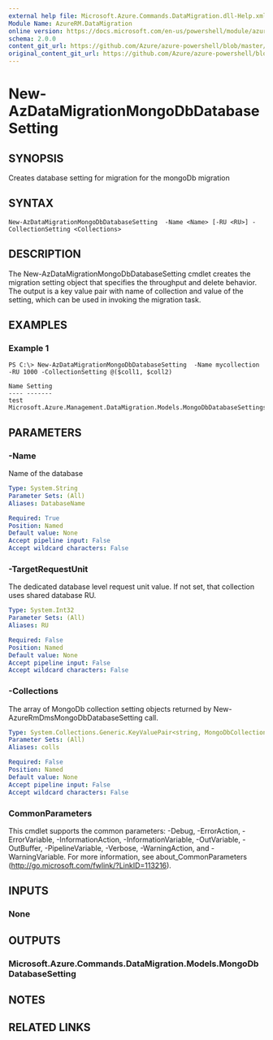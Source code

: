 ```yaml
---
external help file: Microsoft.Azure.Commands.DataMigration.dll-Help.xml
Module Name: AzureRM.DataMigration
online version: https://docs.microsoft.com/en-us/powershell/module/azurerm.datamigration/New-AzDataMigrationMongoDbDatabaseSetting
schema: 2.0.0
content_git_url: https://github.com/Azure/azure-powershell/blob/master/src/DataMigration/DataMigration/help/New-AzDataMigrationMongoDbDatabaseSetting.md
original_content_git_url: https://github.com/Azure/azure-powershell/blob/master/src/DataMigration/DataMigration/help/New-AzDataMigrationMongoDbDatabaseSetting.md
---
```


# New-AzDataMigrationMongoDbDatabaseSetting 

## SYNOPSIS
Creates database setting for migration for the mongoDb migration

## SYNTAX

```
New-AzDataMigrationMongoDbDatabaseSetting  -Name <Name> [-RU <RU>] -CollectionSetting <Collections>
```

## DESCRIPTION
The New-AzDataMigrationMongoDbDatabaseSetting  cmdlet creates the migration setting object that specifies the throughput and delete behavior. 
The output is a key value pair with name of collection and value of the setting, which can be used in invoking the migration task.

## EXAMPLES

### Example 1
```
PS C:\> New-AzDataMigrationMongoDbDatabaseSetting  -Name mycollection -RU 1000 -CollectionSetting @($coll1, $coll2)

Name Setting                                                                
---- -------                                                                
test Microsoft.Azure.Management.DataMigration.Models.MongoDbDatabaseSettings

```

## PARAMETERS

### -Name
Name of the database

```yaml
Type: System.String
Parameter Sets: (All)
Aliases: DatabaseName

Required: True
Position: Named
Default value: None
Accept pipeline input: False
Accept wildcard characters: False
```
### -TargetRequestUnit
The dedicated database level request unit value. If not set, that collection uses shared database RU.

```yaml
Type: System.Int32
Parameter Sets: (All)
Aliases: RU

Required: False
Position: Named
Default value: None
Accept pipeline input: False
Accept wildcard characters: False
```

### -Collections
The array of MongoDb collection setting objects returned by New-AzureRmDmsMongoDbDatabaseSetting call.

```yaml
Type: System.Collections.Generic.KeyValuePair<string, MongoDbCollectionSettings>[]
Parameter Sets: (All)
Aliases: colls

Required: False
Position: Named
Default value: None
Accept pipeline input: False
Accept wildcard characters: False
```

### CommonParameters
This cmdlet supports the common parameters: -Debug, -ErrorAction, -ErrorVariable, -InformationAction, -InformationVariable, -OutVariable, -OutBuffer, -PipelineVariable, -Verbose, -WarningAction, and -WarningVariable. For more information, see about_CommonParameters (http://go.microsoft.com/fwlink/?LinkID=113216).

## INPUTS

### None

## OUTPUTS

### Microsoft.Azure.Commands.DataMigration.Models.MongoDbDatabaseSetting

## NOTES

## RELATED LINKS
